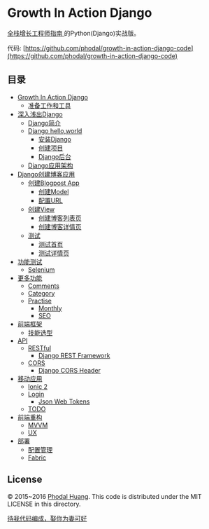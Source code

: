 Growth In Action Django
===

[全栈增长工程师指南 ](https://github.com/phodal/growth-ebook)的Python(Django)实战版。

代码: [https://github.com/phodal/growth-in-action-django-code](https://github.com/phodal/growth-in-action-django-code)

目录
---
*   [Growth In Action Django](#growth-in-action-django)
    *   [准备工作和工具](#准备工作和工具)
*   [深入浅出Django](#深入浅出django)
    *   [Django简介](#django简介)
    *   [Django hello,world](#django-helloworld)
        *   [安装Django](#安装django)
        *   [创建项目](#创建项目)
        *   [Django后台](#django后台)
    *   [Django应用架构](#django应用架构)
*   [Django创建博客应用](#django创建博客应用)
    *   [创建Blogpost App](#创建blogpost-app)
        *   [创建Model](#创建model)
        *   [配置URL](#配置url)
    *   [创建View](#创建view)
        *   [创建博客列表页](#创建博客列表页)
        *   [创建博客详情页](#创建博客详情页)
    *   [测试](#测试)
        *   [测试首页](#测试首页)
        *   [测试详情页](#测试详情页)
*   [功能测试](#功能测试)
    *   [Selenium](#selenium)
*   [更多功能](#更多功能)
    *   [Comments](#comments)
    *   [Category](#category)
    *   [Practise](#practise)
        *   [Monthly](#monthly)
        *   [SEO](#seo)
*   [前端框架](#前端框架)
    *   [技能选型](#技能选型)
*   [API](#api)
    *   [RESTful](#restful)
        *   [Django REST Framework](#django-rest-framework)
    *   [CORS](#cors)
        *   [Django CORS Header](#django-cors-header)
*   [移动应用](#移动应用)
    *   [Ionic 2](#ionic-2)
    *   [Login](#login)
        *   [Json Web Tokens](#json-web-tokens)
    *   [TODO](#todo)
*   [前端重构](#前端重构)
    *   [MVVM](#mvvm)
    *   [UX](#ux)
*   [部署](#部署)
    *   [配置管理](#配置管理)
    *   [Fabric](#fabric)
    
License
---

© 2015~2016 [Phodal Huang](https://www.phodal.com). This code is distributed under the MIT LICENSE in this directory.

[待我代码编成，娶你为妻可好](http://www.xuntayizhan.com/person/ji-ke-ai-qing-zhi-er-shi-dai-wo-dai-ma-bian-cheng-qu-ni-wei-qi-ke-hao-wan/)
